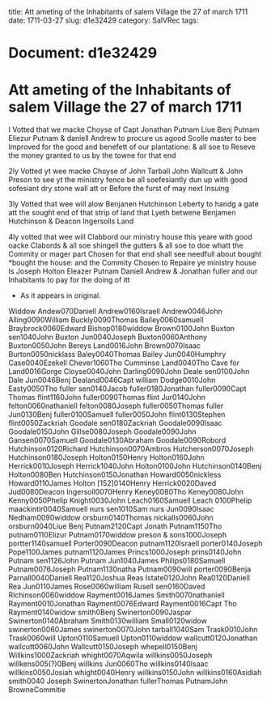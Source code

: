 title: Att ameting of the Inhabitants of salem Village the 27 of march 1711
date: 1711-03-27
slug: d1e32429
category: SalVRec
tags: 




# Document: d1e32429


# Att ameting of the Inhabitants of salem Village the 27 of march 1711 

I Votted that we macke Choyse of Capt Jonathan Putnam Liue Benj Putnam Eliezur Putnam & daniell Andrew to procure us agood Scolle master to bee Improved for the good and benefett of our plantatione: & all soe to Reseve the money granted to us by the towne for that end

2ly Votted yt wee macke Choyse of John Tarball John Wallcutt & John Preson to see yt the ministry fence be all soefesiantly dun up with good sofesiant dry stone wall att or Before the furst of may next Insuing

3ly Votted that wee will alow Benjanen Hutchinson Leberty to handg a gate att the sought end of that strip of land that Lyeth betwene Benjamen Hutchinson & Deacon Ingersolls Land

4ly votted that wee will Clabbord our ministry house this yeare with good oacke Clabords & all soe shingell the gutters & all soe to doe whatt the Commity or mager part Chosen for that end shall see needfull about bought *bought the house: and the Commity Chosen to Repaire ye ministry house Is Joseph Holton Eleazer Putnam Daniell Andrew & Jonathan fuller and our Inhabitants to pay for the doing of itt

* As it appears in original.

Widdow Andew070Daniell Andrew0160Israell Andrew0046John Alling0090William Buckly0090Thomas Bailey0060samuell Braybrock0060Edward Bishop0180widdow Brown0100John Buxton sen1040John Buxton Jun0040Joseph Buxton0060Anthony Buxton0050John Bereys Land0016John Brown0070Isaac Burton0050nicklass Baley0040Thomas Bailey Jun0040Humphry Case0040Ezekell Chever1060Tho Cumminse Land0040Tho Cave for Land0016Gorge Cloyse0040John Darling0090John Deale sen0100John Dale Jun0046Benj Dealand0046Capt william Dodge0010John Easty0050Tho fuller sen0140Jacob fuller0180Jonathan fuller0090Capt Thomas flint1160John fuller0090Thomas flint Jur0140John felton0060nathaniell felton0080Joseph fuller0050Thomas fuller Jun0130Benj fuller0100Samuell fuller0050John flint0130Stephen flint0050Zackriah Goodale sen0180Zackriah Goodale0090Isaac Goodale0150John Gillse0080Joseph Goodale0090John Gansen0070Samuell Goodale0130Abraham Goodale0090Robord Hutchinson0120Richard Hutchinson0070Ambros Hutcherson0070Joseph Hutchinson0180Joseph Holton0150Henry Holton0160John Herrick0010Joseph Herrick1040John Holton0100John Hutchinson0140Benj Holton0080Ben Hutchinson0150Jonathan Howard0050nickless Howard0110James Holton [152]0140Henry Herrick0020Daved Jud0080Deacon Ingersoll0070Henry Keney0080Tho Keney0080John Kenny0050Phelip Knight0030John Leach0160Samuell Leach 0100Phelip maackintir0040Samuell nurs sen1010Sam nurs Jun0090Isaac Nedham0090widdow orsburn0140Thomas nickalls0060John orsburn0040Liue Benj Putnam2120Capt Jonath Putnam1150Tho putnam0110Elizur Putnam0170widdow preson & sons1000Joseph portter1140samuell Porter0090Deacon putnam1120Israell porter0140Joseph Pope1100James putnam1120James Princs1000Joseph prins0140John Putnam sen1126John Putnam Jun1040James Philips0180Samuell Putnam0076Joseph Putnam1130natha Putnam0090will porter0090Benja Parnall0040Daniell Rea1120Joshua Reas Istate0120John Rea0120Daniell Rea Jun0110James Rose0060william Rusell sen0160Daved Richinson0060widdow Rayment0016James Smith0070nathaniell Rayment0010Jonathan Rayment0076Edward Rayment0016Capt Tho Rayment0140widow smith0Benj Swinerton0090Jaspar Swinerton0140Abraham Smith0130william Small0120widow swinerton0060James swinerton0070John tarball1040Sam Trask0010John Trask0060will Upton0110Samuell Upton0110widdow wallcutt0120Jonathan wallcutt0060John Wallcutt0150Joseph whepell0150Benj Willkins1000Zackriah whight0070Aqwila willkins0050Joseph willkens005(?)0Benj willkins Jun0060Tho willkins0140Isaac willkins0050Josiah whight0040Henry willkins0150John willkins0160Asidiah smith0040 Joseph SwinertonJonathan fullerThomas PutnamJohn BrowneCommitie
